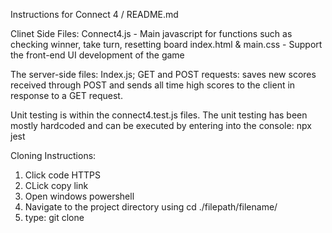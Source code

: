 Instructions for Connect 4 / README.md

Clinet Side Files: 
Connect4.js - Main javascript for functions such as checking winner, take turn, resetting board
index.html & main.css - Support the front-end UI development of the game

The server-side files:
Index.js; GET and POST requests: saves new scores received through POST and sends all time high scores to the client in response to a GET request.

Unit testing is within the connect4.test.js files. The unit testing has been mostly hardcoded and can be executed by entering into the console:
npx jest

Cloning Instructions: 
1. Click code HTTPS
2. CLick copy link
3. Open windows powershell
4. Navigate to the project directory using cd ./filepath/filename/
5. type: git clone <paste link>

